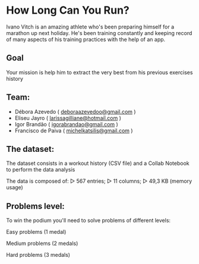 # How Long Can You Run?
	
Ivano Vitch is an amazing athlete who's been preparing himself for a marathon up next holiday. He's been training constantly and 
keeping record of many aspects of his training practices with the help of an app.


## Goal
Your mission is help him to extract the very best from his previous exercises history


## Team:

* Débora Azevedo ( deboraazevedoo@gmail.com )
* Eliseu Jayro ( larissagilliane@hotmail.com )
* Igor Brandão ( igorabrandao@gmail.com )
* Francisco de Paiva ( michelkatsilis@gmail.com )


## The dataset:
The dataset consists in a workout history (CSV file) and a Collab Notebook to perform the data analysis

The data is composed of:
▻ 567 entries;
▻ 11 columns;
▻ 49,3 KB (memory usage)

## Problems level:
To win the podium you'll need to solve problems of different levels:

Easy problems (1 medal)

Medium problems (2 medals)

Hard problems (3 medals)
